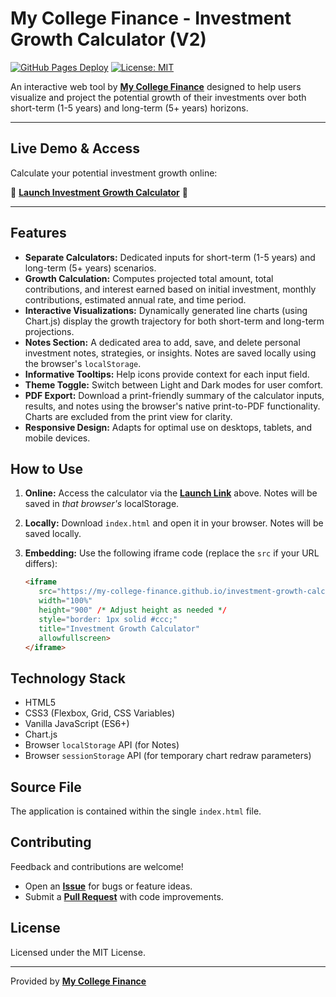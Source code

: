 # My College Finance - Investment Growth Calculator (V2)

[![GitHub Pages Deploy](https://img.shields.io/github/deployments/My-College-Finance/investment-growth-calculator/github-pages?label=Live%20Calculator&style=flat-square&logo=github)](https://my-college-finance.github.io/investment-growth-calculator/)
[![License: MIT](https://img.shields.io/badge/License-MIT-blue.svg?style=flat-square)](https://opensource.org/licenses/MIT) 

An interactive web tool by **[My College Finance](https://mycollegefinance.com/)** designed to help users visualize and project the potential growth of their investments over both short-term (1-5 years) and long-term (5+ years) horizons.

---

## Live Demo & Access

Calculate your potential investment growth online:

🚀 **[Launch Investment Growth Calculator](https://my-college-finance.github.io/investment-growth-calculator/)** 🚀

---

## Features

*   **Separate Calculators:** Dedicated inputs for short-term (1-5 years) and long-term (5+ years) scenarios.
*   **Growth Calculation:** Computes projected total amount, total contributions, and interest earned based on initial investment, monthly contributions, estimated annual rate, and time period.
*   **Interactive Visualizations:** Dynamically generated line charts (using Chart.js) display the growth trajectory for both short-term and long-term projections.
*   **Notes Section:** A dedicated area to add, save, and delete personal investment notes, strategies, or insights. Notes are saved locally using the browser's `localStorage`.
*   **Informative Tooltips:** Help icons provide context for each input field.
*   **Theme Toggle:** Switch between Light and Dark modes for user comfort.
*   **PDF Export:** Download a print-friendly summary of the calculator inputs, results, and notes using the browser's native print-to-PDF functionality. Charts are excluded from the print view for clarity.
*   **Responsive Design:** Adapts for optimal use on desktops, tablets, and mobile devices.

## How to Use

1.  **Online:** Access the calculator via the [**Launch Link**](https://my-college-finance.github.io/investment-growth-calculator/) above. Notes will be saved in *that browser's* localStorage.
2.  **Locally:** Download `index.html` and open it in your browser. Notes will be saved locally.
3.  **Embedding:** Use the following iframe code (replace the `src` if your URL differs):

     ```html
    <iframe
        src="https://my-college-finance.github.io/investment-growth-calculator/"
        width="100%"
        height="900" /* Adjust height as needed */
        style="border: 1px solid #ccc;"
        title="Investment Growth Calculator"
        allowfullscreen>
    </iframe>
    ```

## Technology Stack

*   HTML5
*   CSS3 (Flexbox, Grid, CSS Variables)
*   Vanilla JavaScript (ES6+)
*   Chart.js
*   Browser `localStorage` API (for Notes)
*   Browser `sessionStorage` API (for temporary chart redraw parameters)

## Source File

The application is contained within the single `index.html` file.

## Contributing

Feedback and contributions are welcome!

*   Open an [**Issue**](https://github.com/My-College-Finance/investment-growth-calculator/issues) for bugs or feature ideas.
*   Submit a [**Pull Request**](https://github.com/My-College-Finance/investment-growth-calculator/pulls) with code improvements.

## License

Licensed under the MIT License. 

---

Provided by **[My College Finance](https://mycollegefinance.com/)**
